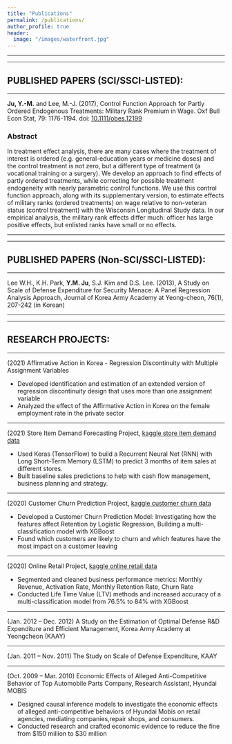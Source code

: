 ```yaml
---
title: "Publications"
permalink: /publications/
author_profile: true
header:
  image: "/images/waterfront.jpg"
---
```



--------------------------------------------------------------------------------------
--------------------------------------------------------------------------------------

## PUBLISHED PAPERS (SCI/SSCI-LISTED):

--------------------------------------------------------------------------------------

**Ju, Y.-M.** and Lee, M.-J. (2017), Control Function Approach for Partly Ordered Endogenous Treatments: Military Rank Premium in Wage. Oxf Bull Econ Stat, 79: 1176-1194. doi: [10.1111/obes.12199](https://doi.org/10.1111/obes.12199)

### Abstract
In treatment effect analysis, there are many cases where the treatment of interest is ordered (e.g. general-education years or medicine doses) and the control treatment is not zero, but a different type of treatment (a vocational training or a surgery). We develop an approach to find effects of partly ordered treatments, while correcting for possible treatment endogeneity with nearly parametric control functions. We use this control function approach, along with its supplementary version, to estimate effects of military ranks (ordered treatments) on wage relative to non-veteran status (control treatment) with the Wisconsin Longitudinal Study data. In our empirical analysis, the military rank effects differ much: officer has large positive effects, but enlisted ranks have small or no effects.

--------------------------------------------------------------------------------------
--------------------------------------------------------------------------------------

## PUBLISHED PAPERS (Non-SCI/SSCI-LISTED):

--------------------------------------------------------------------------------------

Lee W.H., K.H. Park, **Y.M. Ju**, S.J. Kim and D.S. Lee. (2013), A Study on Scale of Defense Expenditure for Security Menace: A Panel Regression Analysis Approach, Journal of Korea Army Academy at Yeong-cheon, 76(1), 207-242 (in Korean)

--------------------------------------------------------------------------------------
--------------------------------------------------------------------------------------

## RESEARCH PROJECTS:

--------------------------------------------------------------------------------------

(2021) Affirmative Action in Korea - Regression Discontinuity with Multiple Assignment Variables
- Developed identification and estimation of an extended version of regression discontinuity design that uses more than one assignment variable
- Analyzed the effect of the Affirmative Action in Korea on the female employment rate in the private sector

--------------------------------------------------------------------------------------

(2021) Store Item Demand Forecasting Project, [kaggle store item demand data](https://github.com/ymju86/Store_Item_Demand_Forecasting_Project)
- Used Keras (TensorFlow) to build a Recurrent Neural Net (RNN) with Long Short-Term Memory (LSTM) to predict 3 months of item sales at different stores.
- Built baseline sales predictions to help with cash flow management, business planning and strategy.
 
--------------------------------------------------------------------------------------

(2020) Customer Churn Prediction Project, [kaggle customer churn data](https://github.com/ymju86/Customer_Churn_Prediction_Project)
- Developed a Customer Churn Prediction Model: Investigating how the features affect Retention by Logistic Regression, Building a multi-classification model with XGBoost
- Found which customers are likely to churn and which features have the most impact on a customer leaving

--------------------------------------------------------------------------------------

(2020) Online Retail Project, [kaggle online retail data](https://github.com/ymju86/Online_Retail_Project)
- Segmented and cleaned business performance metrics: Monthly Revenue, Activation Rate, Monthly Retention Rate, Churn Rate
- Conducted Life Time Value (LTV) methods and increased accuracy of a multi-classification model from 76.5% to 84% with XGBoost
 
--------------------------------------------------------------------------------------

(Jan. 2012 – Dec. 2012)  A Study on the Estimation of Optimal Defense R&D Expenditure and Efficient Management, Korea Army Academy at Yeongcheon (KAAY)

--------------------------------------------------------------------------------------

(Jan. 2011 – Nov. 2011)  The Study on Scale of Defense Expenditure, KAAY

--------------------------------------------------------------------------------------

(Oct. 2009 – Mar. 2010)  Economic Effects of Alleged Anti-Competitive Behavior of Top Automobile Parts Company, Research Assistant, Hyundai MOBIS
- Designed causal inference models to investigate the economic effects of alleged anti-competitive behaviors of Hyundai Mobis on retail agencies, mediating companies,repair shops, and consumers.
- Conducted research and crafted economic evidence to reduce the fine from $150 million to $30 million
